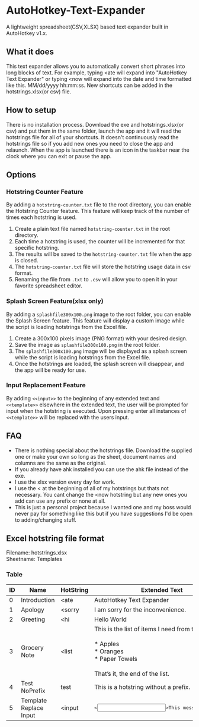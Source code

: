 # AutoHotkey-Text-Expander
A lightweight spreadsheet(CSV,XLSX) based text expander built in AutoHotkey v1.x.

## What it does
This text expander allows you to automatically convert short phrases into long blocks of text. For example, typing <ate will expand into "AutoHotkey Text Expander" or typing <now will expand into the date and time formatted like this. MM/dd/yyyy hh:mm:ss. New shortcuts can be added in the hotstrings.xlsx(or csv) file.

## How to setup
There is no installation process. Download the exe and hotstrings.xlsx(or csv) and put them in the same folder, launch the app and it will read the hotstrings file for all of your shortcuts. It doesn't continuously read the hotstrings file so if you add new ones you need to close the app and relaunch. When the app is launched there is an icon in the taskbar near the clock where you can exit or pause the app.

## Options

### Hotstring Counter Feature
By adding a `hotstring-counter.txt` file to the root directory, you can enable the Hotstring Counter feature. This feature will keep track of the number of times each hotstring is used.

1. Create a plain text file named `hotstring-counter.txt` in the root directory.
2. Each time a hotstring is used, the counter will be incremented for that specific hotstring.
3. The results will be saved to the `hotstring-counter.txt` file when the app is closed.
4. The `hotstring-counter.txt` file will store the hotstring usage data in csv format. 
5. Renaming the file from `.txt` to `.csv` will allow you to open it in your favorite spreadsheet editor. 

### Splash Screen Feature(xlsx only)
By adding a `splashfile300x100.png` image to the root folder, you can enable the Splash Screen feature. This feature will display a custom image while the script is loading hotstrings from the Excel file.
1. Create a 300x100 pixels image (PNG format) with your desired design.
2. Save the image as `splashfile300x100.png` in the root folder.
3. The `splashfile300x100.png` image will be displayed as a splash screen while the script is loading hotstrings from the Excel file.
4. Once the hotstrings are loaded, the splash screen will disappear, and the app will be ready for use.

### Input Replacement Feature
By adding `<<input>>` to the beginning of any extended text and `<<template>>` elsewhere in the extended text, the user will be prompted for input when the hotstring is executed. Upon pressing enter all instances of `<<template>>` will be replaced with the users input.

## FAQ
* There is nothing special about the hotstrings file. Download the supplied one or make your own so long as the sheet, document names and columns are the same as the original.
* If you already have ahk installed you can use the ahk file instead of the exe. 
* I use the xlsx version every day for work.
* I use the < at the beginning of all of my hotstrings but thats not necessary. You cant change the <now hotstring but any new ones you add can use any prefix or none at all.
* This is just a personal project because I wanted one and my boss would never pay for something like this but if you have suggestions I'd be open to adding/changing stuff. 

## Excel hotstring file format

Filename: hotstrings.xlsx  
Sheetname: Templates  

### Table
| ID | Name | HotString | Extended Text |
| -- | ---- | --------- | ------------- |
| 0 | Introduction | <ate | AutoHotkey Text Expander |
| 1 | Apology | <sorry | I am sorry for the inconvenience. |
| 2 | Greeting | <hi | Hello World |
| 3 | Grocery Note | <list | This is the list of items I need from the store.<br><br>    \* Apples<br>    \* Oranges<br>    \* Paper Towels<br><br>That’s it, the end of the list. |
| 4 | Test NoPrefix | test | This is a hotstring without a prefix. |
| 5 | Template Replace Input | <input | <pre><<input>>This message is for <<template>>. We are trying to reach <<template>> about their cars extended warranty.</pre> |


## CSV hotstring file format

Filename: hotstrings.csv

### Table
| HotString | Extended Text |
| --------- | ------------- |
| <ate | AutoHotkey Text Expander |
| <sorry | I am sorry for the inconvenience. |
| <hi | Hello World |
| <list | This is the list of items I need from the store.<br><br>    \* Apples<br>    \* Oranges<br>    \* Paper Towels<br><br>That’s it, the end of the list. |
| test | This is a hotstring without a prefix. |
| <input | <pre><<input>>This message is for <<template>>. We are trying to reach <<template>> about their cars extended warranty.</pre> |

